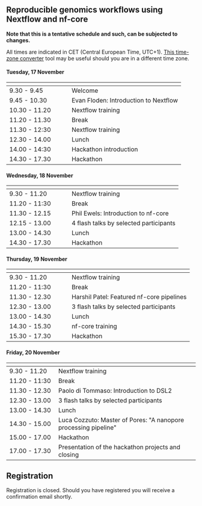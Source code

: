 ## Reproducible genomics workflows using Nextflow and nf-core

**Note that this is a tentative schedule and such, can be subjected to changes.** 

All times are indicated in CET (Central European Time, UTC+1). [This time-zone converter](https://savvytime.com/converter/cet) tool may be useful should you are in a different time zone.

#### Tuesday, 17 November

|<img width=150/>|                                       |
|-------------- |----------------------------------------|
|  9.30 - 9.45  | Welcome                                |
|  9.45 - 10.30 | Evan Floden: Introduction to Nextflow  |
| 10.30 - 11.20 | Nextflow training                      |
| 11.20 - 11.30 | Break                                  |
| 11.30 - 12:30 | Nextflow training                      |
| 12.30 - 14.00 | Lunch                                  |
| 14.00 - 14:30 | Hackathon introduction                 |
| 14.30 - 17.30 | Hackathon                              |

#### Wednesday, 18 November

|<img width=150/>|                            |
|---------------|---------------------------|
|  9.30 - 11.20 | Nextflow training             |
| 11.20 - 11:30 | Break |
| 11.30 - 12.15 | Phil Ewels: Introduction to nf-core |
| 12.15 - 13.00 | 4 flash talks by selected participants  |
| 13.00 - 14.30 | Lunch  |
| 14.30 - 17.30 | Hackathon  |

#### Thursday, 19 November

|<img width=150/>|                            |
|---------------|---------------------------|
|  9.30 - 11.20 | Nextflow training             |       
| 11.20 - 11:30 | Break |
| 11.30 - 12.30 | Harshil Patel: Featured nf-core pipelines  |
| 12.30 - 13.00 | 3 flash talks by selected participants  |
| 13.00 - 14.30 | Lunch  |
| 14.30 - 15.30 | nf-core training  |
| 15.30 - 17.30 | Hackathon  |

#### Friday, 20 November

|<img width=150/>|                            |
|---------------|---------------------------|
|  9.30 - 11.20 | Nextflow training             |
| 11.20 - 11:30 | Break |
| 11.30 - 12.30 | Paolo di Tommaso: Introduction to DSL2  |
| 12.30 - 13.00 | 3 flash talks by selected participants  |
| 13.00 - 14.30 | Lunch  |
| 14.30 - 15.00 | Luca Cozzuto: Master of Pores: "A nanopore processing pipeline" |
| 15.00 - 17.00 | Hackathon |
| 17.00 - 17.30 | Presentation of the hackathon projects and closing |

## Registration 

Registration is closed. Should you have registered you will receive a confirmation email shortly.

